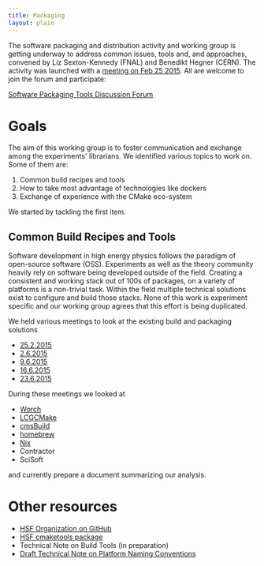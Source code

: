 ```yaml
---
title: Packaging
layout: plain
---
```


The software packaging and distribution activity and working group is getting underway to address common issues, tools and, and approaches, convened by Liz Sexton-Kennedy (FNAL) and Benedikt Hegner (CERN). The activity was launched with a [meeting on Feb 25 2015](http://hepsoftwarefoundation.org/content/packaging-and-build-tools). All are welcome to join the forum and participate:

[Software Packaging Tools Discussion Forum](https://groups.google.com/forum/#!forum/hep-sf-packaging-wg)

# Goals
The aim of this working group is to foster communication and exchange among the experiments' librarians. We identified various topics to work on. Some of them are:

  1. Common build recipes and tools
  2. How to take most advantage of technologies like dockers
  3. Exchange of experience with the CMake eco-system 

We started by tackling the first item.

## Common Build Recipes and Tools
Software development in high energy physics follows the paradigm of open-source software (OSS). Experiments as well as the theory community heavily rely on software being developed outside of the field. Creating a consistent and working stack out of 100s of packages, on a variety of platforms is a non-trivial task. Within the field multiple technical solutions exist to configure and build those stacks. None of this work is experiment specific and our working group agrees that this effort is being duplicated. 

We held various meetings to look at the existing build and packaging solutions

  * [25.2.2015](https://indico.cern.ch/event/373973/)
  * [2.6.2015](https://indico.cern.ch/event/398344/)
  * [9.6.2015](https://indico.cern.ch/event/400272)
  * [16.6.2015](https://indico.cern.ch/event/402229/)
  * [23.6.2015](https://indico.cern.ch/event/403790/)

During these meetings we looked at

  * [Worch](https://github.com/brettviren/worch)
  * [LCGCMake](http://ph-dep-sft.web.cern.ch/document/using-lcgcmake)
  * [cmsBuild](https://github.com/cmsbuild/cmsdist)
  * [homebrew](http://brew.sh/)
  * [Nix](https://nixos.org/nix/)
  * Contractor
  * SciSoft

and currently prepare a document summarizing our analysis. 

# Other resources

  * [HSF Organization on GitHub](https://github.com/HEP-SF)
  * [HSF cmaketools package ](https://github.com/HEP-SF/cmaketools)
  * Technical Note on Build Tools (in preparation)
  * [Draft Technical Note on Platform Naming Conventions](http://hepsoftwarefoundation.org/content/technical-notes)
